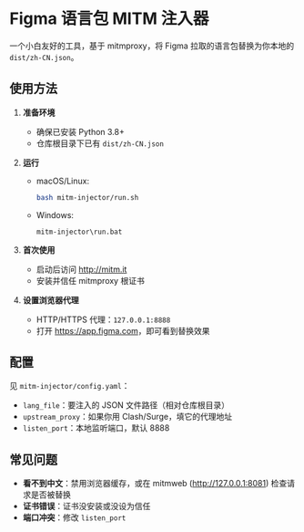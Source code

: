 # Figma 语言包 MITM 注入器

一个小白友好的工具，基于 mitmproxy，将 Figma 拉取的语言包替换为你本地的 `dist/zh-CN.json`。

## 使用方法

1. **准备环境**
   - 确保已安装 Python 3.8+
   - 仓库根目录下已有 `dist/zh-CN.json`

2. **运行**
   - macOS/Linux:
     ```bash
     bash mitm-injector/run.sh
     ```
   - Windows:
     ```
     mitm-injector\run.bat
     ```

3. **首次使用**
   - 启动后访问 <http://mitm.it>
   - 安装并信任 mitmproxy 根证书

4. **设置浏览器代理**
   - HTTP/HTTPS 代理：`127.0.0.1:8888`
   - 打开 <https://app.figma.com>，即可看到替换效果

## 配置

见 `mitm-injector/config.yaml`：
- `lang_file`：要注入的 JSON 文件路径（相对仓库根目录）
- `upstream_proxy`：如果你用 Clash/Surge，填它的代理地址
- `listen_port`：本地监听端口，默认 8888

## 常见问题

- **看不到中文**：禁用浏览器缓存，或在 mitmweb (http://127.0.0.1:8081) 检查请求是否被替换  
- **证书错误**：证书没安装或没设为信任  
- **端口冲突**：修改 `listen_port`  